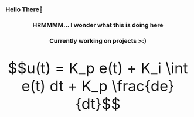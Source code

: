 ### Hello There👋


<h3 align='center'>HRMMMM... I wonder what this is doing here</h3>
<h3 align='center'>Currently working on projects >:)</h3>

<div style="font-size: 40px;" align='center'>

```math
u(t) = K_p e(t) + K_i \int e(t) dt + K_p \frac{de}{dt}
```

</div>
